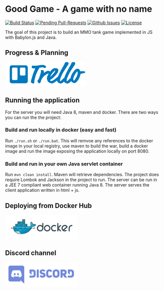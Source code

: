 # Good Game - A game with no name

[![Build Status](https://travis-ci.org/team142/gg.svg?branch=master)](https://travis-ci.org/team142/gg)
[![Pending Pull-Requests](http://githubbadges.herokuapp.com/team142/gg/pulls.svg?style=flat)](https://github.com/team142/gg/pulls)
[![Github Issues](http://githubbadges.herokuapp.com/team142/gg/issues.svg?style=flat)](https://github.com/team142/gg/issues)
[![License](http://img.shields.io/:license-mit-blue.svg?style=flat)](http://badges.mit-license.org)


The goal of this project is to build an MMO tank game implemented in JS with Babylon.js and Java.

## Progress & Planning
<a href="https://trello.com/b/kTa2O4Ya/gg-board"><img src="docs/trello.png" height="80"></a>


## Running the application

For the server you will need Java 8, maven and docker. There are two ways you can run the the project:

### Build and run locally in docker (easy and fast)

Run `./run.sh` or `./run.bat`. This will remvoe any references to the docker image in your local registry, use maven to build the war, build a docker image and run the image exposing the application locally on port 8080.

### Build and run in your own Java servlet container

Run `mvn clean install`. Maven will retrieve dependencies. The project does require Lombok and Jackson in the project to run. 
The server can be run in a JEE 7 compliant web container running Java 8. The server serves the client application written in html + js.

## Deploying from Docker Hub
<a href="https://hub.docker.com/r/team142/gg/tags/"><img src="docs/docker.png" height="80"></a>

## Discord channel
<a href="https://discord.gg/XPzJSR"><img src="docs/discord.png" height="80"></a>
